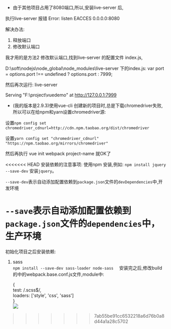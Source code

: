 

- 由于其他项目占用了8080端口,所以,安装live-server 后, 

执行live-server 报错 Error: listen EACCES 0.0.0.0:8080

解决办法:
1. 释放端口
2. 修改默认端口

我才用的是方法2 修改默认端口,找到live-server 的配置文件 index.js,

D:\soft\nodejs\node_global\node_modules\live-server 下的index.js: var port = options.port !== undefined ? options.port : 7999;

然后再次运行: live-server

Serving "F:\project\vuedemo" at http://127.0.0.1:7999






- (我的版本是2.9.3)使用vue-cli 创建新的项目时,总是下载chromedriver失败,所以可以在给npm和yarn设置chromedriver源:

设置`npm config set chromedriver_cdnurl=http://cdn.npm.taobao.org/dist/chromedriver`

设置`yarn config set "chromedriver_cdnurl" "https://npm.taobao.org/mirrors/chromedriver"`

然后再执行 vue init webpack project-name 就OK了

<<<<<<< HEAD
安装依赖的注意事项:
使用npm 安装,例如: `npm install jquery --save-dev` 安装`jquery`。

`--save-dev`表示自动添加配置依赖到`package.json`文件的`devDependencies`中,开发环境

`--save`表示自动添加配置依赖到`package.json`文件的`dependencies`中，生产环境
=======
初始化项目之后安装依赖:
1. sass  
`npm install --save-dev sass-loader node-sass  `
安装完之后,修改build的中的webpack.base.conf.js文件,module中:   

    {  
    	test: /\.scss$/,  
    	loaders: ['style', 'css', 'sass']  
    }   
![](https://i.imgur.com/p9koyDN.png)

>>>>>>> 7ab55be91cc6532218a6d76b0a8d44a1a28c5702
